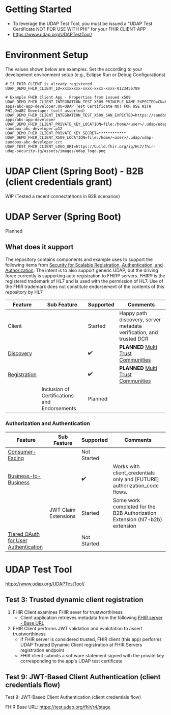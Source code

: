 # Getting Started
- To leverage the UDAP Test Tool, you must be issued a "UDAP Test Certificate NOT FOR USE WITH PHI" for your FHIR CLIENT APP
- https://www.udap.org/UDAPTestTool/

# Environment Setup

The values shown below are examples. Set the according to your development environment setup (e.g., Eclipse Run or Debug Configurations)

```console
# If FHIR CLIENT is already registered
UDAP_DEMO_FHIR_CLIENT_ID=xxxxxxxx-xxxx-xxxx-xxxx-0123456789

# Example FHIR Client App - Properties from issued x509 
UDAP_DEMO_FHIR_CLIENT_INTEGRATION_TEST_X509_PRINCPLE_NAME_EXPECTED=CN=https://sandbox.udap.org/client-apps/abc-app-developer,OU=UDAP Test Certificate NOT FOR USE WITH PHI,O=ABC Developer (self asserted)
UDAP_DEMO_FHIR_CLIENT_INTEGRATION_TEST_X509_SAN_EXPECTED=https://sandbox.udap.org/client-apps/abc-app-developer
UDAP_DEMO_FHIR_CLIENT_PRIVATE_KEY_LOCATION=file:/home/<user>/.udap/udap-sandbox-abc-developer.p12
UDAP_DEMO_FHIR_CLIENT_PRIVATE_KEY_SECRET=************
UDAP_DEMO_FHIR_CLIENT_X509_LOCATION=file:/home/<user>/.udap/udap-sandbox-abc-developer.crt
UDAP_TEST_FHIR_CLIENT_LOGO_URI=https://build.fhir.org/ig/HL7/fhir-udap-security-ig/assets/images/udap_logo.png
```

# UDAP Client (Spring Boot) - B2B (client credentials grant)
WIP (Tested a recent connectathons in B2B scenarios)

# UDAP Server (Spring Boot)
Planned

## What does it support
The repository contains components and example uses to support the following items from [Security for Scalable Registration, Authentication, and Authorization](http://hl7.org/fhir/us/udap-security/).  The intent is to also support generic UDAP, but the driving force currently is supporting auto registration to FHIR® servers.  FHIR® is the registered trademark of HL7 and is used with the permission of HL7. Use of the FHIR trademark does not constitute endorsement of the contents of this repository by HL7

| Feature   | Sub Feature             | Supported           | Comments                                               |
|-------------------------|---|---------------------|--------------------------------------------------------|
| Client                  | | Started         | Happy path discovery, server metadata verification, and trusted DCR |
| [Discovery](http://hl7.org/fhir/us/udap-security/discovery.html) || ✔️  | **PLANNED** [Multi Trust Communities](http://hl7.org/fhir/us/udap-security/discovery.html#multiple-trust-communities) |
| [Registration](http://hl7.org/fhir/us/udap-security/registration.html)|| ✔️ | **PLANNED** [Multi Trust Communities](http://hl7.org/fhir/us/udap-security/discovery.html#multiple-trust-communities)|  |
||Inclusion of Certifications and Endorsements|Planned||

### Authorization and Authentication 
| Feature   | Sub Feature             | Supported           | Comments                                               |
|-------------------------|---|---------------------|--------------------------------------------------------|
| [Consumer-Facing](http://hl7.org/fhir/us/udap-security/consumer.html)|| Not Started | |
| [Business-to-Business](http://hl7.org/fhir/us/udap-security/b2b.html)|| ✔️ | Works with client_credentials only and [FUTURE] authorization_code flows. |
||JWT Claim Extensions|Started|Some work completed for the B2B Authorization Extension (hl7-b2b) extension|  
| [Tiered OAuth for User Authentication](http://hl7.org/fhir/us/udap-security/user.html) || Not Started | |

# UDAP Test Tool

https://www.udap.org/UDAPTestTool/
 
## Test 3: Trusted dynamic client registration
1. FHIR Client examines FHIR sever for trustworthiness
	- Client application retrieves metadata from the following [FHIR server - Base URL](https://test.udap.org/fhir/r4/stage)
2. FHIR Client performs JWT validation and evalutation to assert trustworthiness
	- If FHIR server is considered trusted, FHIR client (this app) performs UDAP Trusted Dynamic Client registration at FHIR Servers registration endpoint
	- FHIR client submits a software statement signed with the private key corresponding to the app's UDAP test certificate

## Test 9: JWT-Based Client Authentication (client credentials flow)
Test 9: JWT-Based Client Authentication (client credentials flow)

FHIR Base URL: https://test.udap.org/fhir/r4/stage